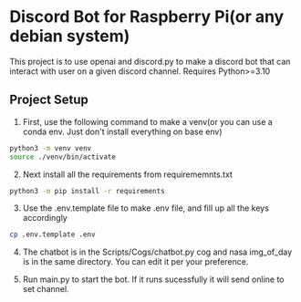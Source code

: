 # Discord Bot for Raspberry Pi(or any debian system)

This project is to use openai and discord.py to make a discord bot that can interact with user on a given discord channel.
Requires Python>=3.10

## Project Setup

1. First, use the following command to make a venv(or you can use a conda env. Just don't install everything on base env)
```bash
python3 -m venv venv
source ./venv/bin/activate
```

2. Next install all the requirements from requirememnts.txt
```bash
python3 -m pip install -r requirements
```

3. Use the .env.template file to make .env file, and fill up all the keys accordingly
```bash
cp .env.template .env
```

4. The chatbot is in the Scripts/Cogs/chatbot.py cog and nasa img_of_day is in the same directory. You can edit it per your preference.

5. Run main.py to start the bot. If it runs sucessfully it will send online to set channel.